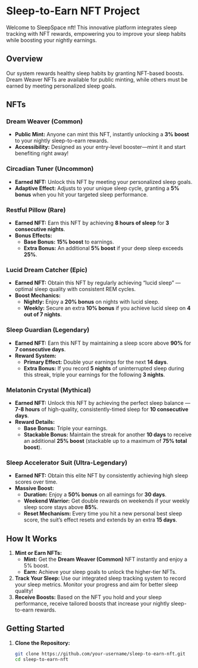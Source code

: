 # Sleep-to-Earn NFT Project

Welcome to SleepSpace nft! This innovative platform integrates sleep tracking with NFT rewards, empowering you to improve your sleep habits while boosting your nightly earnings.

## Overview

Our system rewards healthy sleep habits by granting NFT-based boosts. Dream Weaver NFTs are available for public minting, while others must be earned by meeting personalized sleep goals.

## NFTs

### Dream Weaver (Common)
- **Public Mint:** Anyone can mint this NFT, instantly unlocking a **3% boost** to your nightly sleep-to-earn rewards.
- **Accessibility:** Designed as your entry-level booster—mint it and start benefiting right away!

### Circadian Tuner (Uncommon)
- **Earned NFT:** Unlock this NFT by meeting your personalized sleep goals.
- **Adaptive Effect:** Adjusts to your unique sleep cycle, granting a **5% bonus** when you hit your targeted sleep performance.

### Restful Pillow (Rare)
- **Earned NFT:** Earn this NFT by achieving **8 hours of sleep** for **3 consecutive nights**.
- **Bonus Effects:**
  - **Base Bonus:** **15% boost** to earnings.
  - **Extra Bonus:** An additional **5% boost** if your deep sleep exceeds **25%**.

### Lucid Dream Catcher (Epic)
- **Earned NFT:** Obtain this NFT by regularly achieving “lucid sleep” — optimal sleep quality with consistent REM cycles.
- **Boost Mechanics:**
  - **Nightly:** Enjoy a **20% bonus** on nights with lucid sleep.
  - **Weekly:** Secure an extra **10% bonus** if you achieve lucid sleep on **4 out of 7 nights**.

### Sleep Guardian (Legendary)
- **Earned NFT:** Earn this NFT by maintaining a sleep score above **90%** for **7 consecutive days**.
- **Reward System:**
  - **Primary Effect:** Double your earnings for the next **14 days**.
  - **Extra Bonus:** If you record **5 nights** of uninterrupted sleep during this streak, triple your earnings for the following **3 nights**.

### Melatonin Crystal (Mythical)
- **Earned NFT:** Unlock this NFT by achieving the perfect sleep balance — **7-8 hours** of high-quality, consistently-timed sleep for **10 consecutive days**.
- **Reward Details:**
  - **Base Bonus:** Triple your earnings.
  - **Stackable Bonus:** Maintain the streak for another **10 days** to receive an additional **25% boost** (stackable up to a maximum of **75% total boost**).

### Sleep Accelerator Suit (Ultra-Legendary)
- **Earned NFT:** Obtain this elite NFT by consistently achieving high sleep scores over time.
- **Massive Boost:**
  - **Duration:** Enjoy a **50% bonus** on all earnings for **30 days**.
  - **Weekend Warrior:** Get double rewards on weekends if your weekly sleep score stays above **85%**.
  - **Reset Mechanism:** Every time you hit a new personal best sleep score, the suit’s effect resets and extends by an extra **15 days**.

## How It Works

1. **Mint or Earn NFTs:**
   - **Mint:** Get the **Dream Weaver (Common)** NFT instantly and enjoy a 5% boost.
   - **Earn:** Achieve your sleep goals to unlock the higher-tier NFTs.
2. **Track Your Sleep:**
   Use our integrated sleep tracking system to record your sleep metrics. Monitor your progress and aim for better sleep quality!
3. **Receive Boosts:**
   Based on the NFT you hold and your sleep performance, receive tailored boosts that increase your nightly sleep-to-earn rewards.

## Getting Started

1. **Clone the Repository:**
   ```bash
   git clone https://github.com/your-username/sleep-to-earn-nft.git
   cd sleep-to-earn-nft
